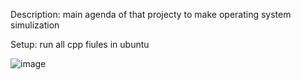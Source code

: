 Description:
main agenda of that projecty to make operating system simulization

Setup:
run all cpp fiules in ubuntu 

![image](https://github.com/runtime-error786/operating_system_simulation/assets/123109871/86a3bef8-fa66-4e95-9eea-37a1f63948f7)
